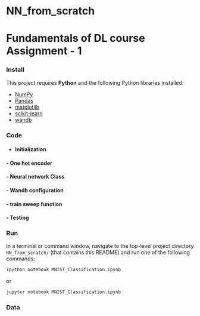 # NN_from_scratch
# Fundamentals of DL course Assignment - 1 


### Install

This project requires **Python** and the following Python libraries installed:

- [NumPy](http://www.numpy.org/)
- [Pandas](http://pandas.pydata.org/)
- [matplotlib](http://matplotlib.org/)
- [scikit-learn](http://scikit-learn.org/stable/)
- [wandb](https://wandb.ai/site)


### Code
- #### Initialization
#### - One hot encoder
#### - Neural network Class
#### - Wandb configuration
#### - train sweep function
#### - Testing

### Run

In a terminal or command window, navigate to the top-level project directory `NN_from_scratch/` (that contains this README) and run one of the following commands:

```bash
ipython notebook MNIST_Classification.ipynb
```  
or
```bash
jupyter notebook MNIST_Classification.ipynb
```


### Data

